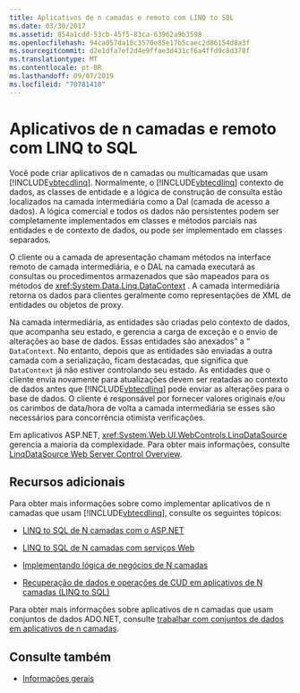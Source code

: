 ```yaml
---
title: Aplicativos de n camadas e remoto com LINQ to SQL
ms.date: 03/30/2017
ms.assetid: 854a1cdd-53cb-45f5-83ca-63962a9b3598
ms.openlocfilehash: 94ca057da10c3570e85e17b5caec2d86154d8a3f
ms.sourcegitcommit: d2e1dfa7ef2d4e9ffae3d431cf6a4ffd9c8d378f
ms.translationtype: MT
ms.contentlocale: pt-BR
ms.lasthandoff: 09/07/2019
ms.locfileid: "70781410"
---
```

# <a name="n-tier-and-remote-applications-with-linq-to-sql"></a>Aplicativos de n camadas e remoto com LINQ to SQL
Você pode criar aplicativos de n camadas ou multicamadas que usam [!INCLUDE[vbtecdlinq](../../../../../../includes/vbtecdlinq-md.md)]. Normalmente, o [!INCLUDE[vbtecdlinq](../../../../../../includes/vbtecdlinq-md.md)] contexto de dados, as classes de entidade e a lógica de construção de consulta estão localizados na camada intermediária como a Dal (camada de acesso a dados). A lógica comercial e todos os dados não persistentes podem ser completamente implementados em classes e métodos parciais nas entidades e de contexto de dados, ou pode ser implementado em classes separados.

 O cliente ou a camada de apresentação chamam métodos na interface remoto de camada intermediária, e o DAL na camada executará as consultas ou procedimentos armazenados que são mapeados para os métodos de <xref:System.Data.Linq.DataContext> . A camada intermediária retorna os dados para clientes geralmente como representações de XML de entidades ou objetos de proxy.

 Na camada intermediária, as entidades são criadas pelo contexto de dados, que acompanha seu estado, e gerencia a carga de exceção e o envio de alterações ao base de dados. Essas entidades são anexados” a “ `DataContext`. No entanto, depois que as entidades são enviadas a outra camada com a serialização, ficam destacadas, que significa que `DataContext` já não estiver controlando seu estado. As entidades que o cliente envia novamente para atualizações devem ser reatadas ao contexto de dados antes que [!INCLUDE[vbtecdlinq](../../../../../../includes/vbtecdlinq-md.md)] pode enviar as alterações para o base de dados. O cliente é responsável por fornecer valores originais e/ou os carimbos de data/hora de volta a camada intermediária se esses são necessários para concorrência otimista verificações.

 Em aplicativos ASP.NET, <xref:System.Web.UI.WebControls.LinqDataSource> gerencia a maioria da complexidade. Para obter mais informações, consulte [LinqDataSource Web Server Control Overview](https://docs.microsoft.com/previous-versions/aspnet/bb547113(v=vs.100)).

## <a name="additional-resources"></a>Recursos adicionais
 Para obter mais informações sobre como implementar aplicativos de n camadas que usam [!INCLUDE[vbtecdlinq](../../../../../../includes/vbtecdlinq-md.md)], consulte os seguintes tópicos:

- [LINQ to SQL de N camadas com o ASP.NET](linq-to-sql-n-tier-with-aspnet.md)

- [LINQ to SQL de N camadas com serviços Web](linq-to-sql-n-tier-with-web-services.md) 

- [Implementando lógica de negócios de N camadas](implementing-business-logic-linq-to-sql.md)

- [Recuperação de dados e operações de CUD em aplicativos de N camadas (LINQ to SQL)](data-retrieval-and-cud-operations-in-n-tier-applications.md)

 Para obter mais informações sobre aplicativos de n camadas que usam conjuntos de dados ADO.NET, consulte [trabalhar com conjuntos de dados em aplicativos de n camadas](/visualstudio/data-tools/work-with-datasets-in-n-tier-applications).

## <a name="see-also"></a>Consulte também

- [Informações gerais](background-information.md)
